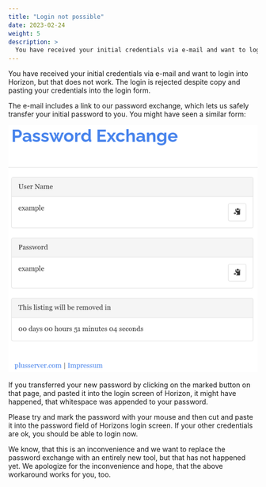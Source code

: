 ```yaml
---
title: "Login not possible"
date: 2023-02-24
weight: 5
description: >
  You have received your initial credentials via e-mail and want to login into Horizon, but that does not work.  
---
```


You have received your initial credentials via e-mail and want to login into Horizon, but that does not work. The login is rejected despite copy and pasting your credentials into the login form. 

The e-mail includes a link to our password exchange, which lets us safely transfer your initial password to you. You might have seen a similar form:

![screenshot of example password exchange](pwx.png)

If you transferred your new password by clicking on the marked button on that page, and pasted it into the login screen of Horizon, it might have happened, that whitespace was appended to your password.

Please try and mark the password with your mouse and then cut and paste it into the password field of Horizons login screen. If your other credentials are ok, you should be able to login now.

We know, that this is an inconvenience and we want to replace the password exchange with an entirely new tool, but that has not happened yet. We apologize for the inconvenience and hope, that the above workaround works for you, too.

